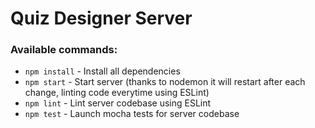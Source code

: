 # Quiz Designer Server

### Available commands:
- `npm install` - Install all dependencies
- `npm start` - Start server (thanks to nodemon it will restart after each change, linting code everytime using ESLint)
- `npm lint` - Lint server codebase using ESLint
- `npm test` - Launch mocha tests for server codebase